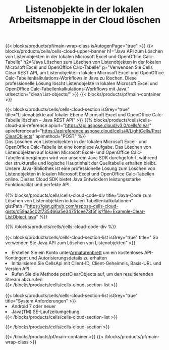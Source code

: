 ﻿---
title:  Listenobjekte in der lokalen Arbeitsmappe in der Cloud löschen
description: Cloud-APIs und SDKs zum Löschen von Listenobjekten unter Microsoft Excel und OpenOffice Calc. Listen Sie Objekte in lokalen Tabellenkalkulationen durch die Cells Cloud API auf. Das SDK unterstützt verschiedene Entwicklungssprachen. Dazu gehören Android, C#, Go, Java, NodeJS, Perl, PHP, Python, Ruby und Swift.
url: /de/java/clear/list-objects/
---
{{< blocks/products/pf/main-wrap-class isAutogenPage="true" >}}
{{< blocks/products/cells/cells-cloud-upper-banner h1="Java API zum Löschen von Listenobjekten in der lokalen Microsoft Excel und OpenOffice Calc-Tabelle" h2="Java Löschen zum Löschen von Listenobjekten in der lokalen Microsoft Excel und OpenOffice Calc-Tabelle" p="Verwenden Sie Cells Clear REST API, um Listenobjekte in lokalen Microsoft Excel und OpenOffice Calc-Tabellenkalkulations-Workflows in Java zu löschen. Diese professionelle Lösung löscht Listenobjekte in lokalen Microsoft Excel und OpenOffice Calc-Tabellenkalkulations-Workflows mit Java." urlsection="clear/List-objects/" >}}
{{< blocks/products/pf/main-container >}}

{{< blocks/products/cells/cells-cloud-section isGrey="true" title="Listenobjekte auf lokaler Ebene Microsoft Excel und OpenOffice Calc-Tabelle löschen – Java REST API" >}}
{{% blocks/products/cells/cells-cloud-api-reference apiurl="https://api.aspose.cloud/v3.0/cells/clear" apireferenceurl="https://apireference.aspose.cloud/cells/#/LightCells/PostClearObjects" apimethod="POST" %}}
<br/>
Das Löschen von Listenobjekten in der lokalen Microsoft Excel- und OpenOffice Calc-Tabelle ist eine komplexe Aufgabe. Das Löschen von Listenobjekten auf lokalen Microsoft Excel- und OpenOffice Calc-Tabellenübergängen wird von unserem Java SDK durchgeführt, während der strukturelle und logische Hauptinhalt der Quelltabelle erhalten bleibt. Unsere Java-Bibliothek ist eine professionelle Lösung zum Löschen von Listenobjekten in lokalen Microsoft Excel und OpenOffice Calc-Tabellen online. Dieses Cloud SDK bietet Java Entwicklern leistungsstarke Funktionalität und perfekte API.
<br/>
<br/>
{{% blocks/products/cells/cells-cloud-code-div title="Java-Code zum Löschen von Listenobjekten in lokalen Tabellenkalkulationen" gistPath="https://gist.github.com/aspose-cells-cloud-gists/c59aa5c02f735466a5e34751cee73f5f.js?file=Example-Clear-ListObject.java" %}}
  
{{% /blocks/products/cells/cells-cloud-code-div %}}
<br/>
<br/>
{{< blocks/products/cells/cells-cloud-section-list isGrey="true" title=" So verwenden Sie Java API zum Löschen von Listenobjekten" >}}
<li> Erstellen Sie ein Konto unter<a href="https://dashboard.aspose.cloud/">Armaturenbrett</a> um ein kostenloses API-Kontingent und Autorisierungsdetails zu erhalten</li>
<li>Initialisieren Sie CellsApi mit Client-ID, Client-Geheimnis, Basis-URL und Version API</li>
<li>Rufen Sie die Methode postClearObjects auf, um den resultierenden Stream abzurufen</li>
{{< /blocks/products/cells/cells-cloud-section-list >}}
<br/>
<br/>
{{< blocks/products/cells/cells-cloud-section-list isGrey="true" title="System Anforderungen" >}}
<li>Android 7 oder neuer</li>
<li>Java(TM) SE-Laufzeitumgebung</li>
{{< /blocks/products/cells/cells-cloud-section-list >}}

{{< /blocks/products/cells/cells-cloud-section >}}

{{< /blocks/products/pf/main-container >}}
{{< /blocks/products/pf/main-wrap-class >}}
